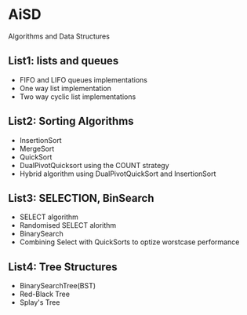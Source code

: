 # AiSD

Algorithms and Data Structures

## List1: lists and queues

* FIFO and LIFO queues implementations
* One way list implementation
* Two way cyclic list implementations

## List2: Sorting Algorithms

* InsertionSort
* MergeSort
* QuickSort
* DualPivotQuicksort using the COUNT strategy
* Hybrid algorithm using DualPivotQuickSort and InsertionSort

## List3: SELECTION, BinSearch

* SELECT algorithm
* Randomised SELECT alorithm
* BinarySearch
* Combining Select with QuickSorts to optize worstcase performance

## List4: Tree Structures

* BinarySearchTree(BST)
* Red-Black Tree
* Splay's Tree
